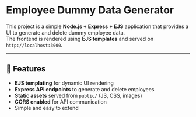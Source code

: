 # Employee Dummy Data Generator

This project is a simple **Node.js + Express + EJS** application that provides a UI to generate and delete dummy employee data.  
The frontend is rendered using **EJS templates** and served on `http://localhost:3000`.

---

## 🚀 Features
- **EJS templating** for dynamic UI rendering
- **Express API endpoints** to generate and delete employees
- **Static assets** served from `public/` (JS, CSS, images)
- **CORS enabled** for API communication
- Simple and easy to extend
